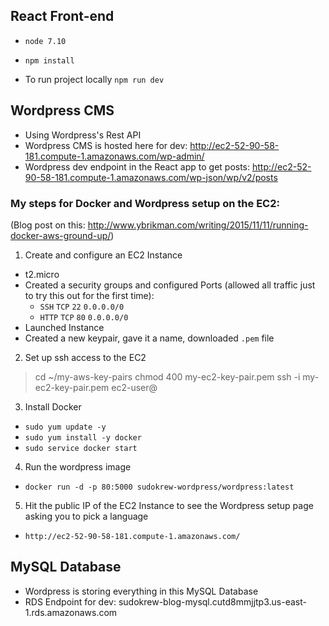## React Front-end
- `node 7.10`

- `npm install`
- To run project locally `npm run dev`


## Wordpress CMS
- Using Wordpress's Rest API
- Wordpress CMS is hosted here for dev: http://ec2-52-90-58-181.compute-1.amazonaws.com/wp-admin/
- Wordpress dev endpoint in the React app to get posts: http://ec2-52-90-58-181.compute-1.amazonaws.com/wp-json/wp/v2/posts


### My steps for Docker and Wordpress setup on the EC2:
(Blog post on this: http://www.ybrikman.com/writing/2015/11/11/running-docker-aws-ground-up/)

1. Create and configure an EC2 Instance
- t2.micro
- Created a security groups and configured Ports (allowed all traffic just to try this out for the first time):
  - `SSH` `TCP` `22` `0.0.0.0/0`
  - `HTTP` `TCP` `80` `0.0.0.0/0`
- Launched Instance
- Created a new keypair, gave it a name, downloaded `.pem` file
2. Set up ssh access to the EC2
  > cd ~/my-aws-key-pairs
  > chmod 400 my-ec2-key-pair.pem
  > ssh -i my-ec2-key-pair.pem ec2-user@<EC2-INSTANCE-PUBLIC-IP-ADDRESS>

3. Install Docker
  - `sudo yum update -y`
  - `sudo yum install -y docker`
  - `sudo service docker start`

4. Run the wordpress image
 - `docker run -d -p 80:5000 sudokrew-wordpress/wordpress:latest`

5. Hit the public IP of the EC2 Instance to see the Wordpress setup page asking you to pick a language
  - `http://ec2-52-90-58-181.compute-1.amazonaws.com/`



## MySQL Database
- Wordpress is storing everything in this MySQL Database
- RDS Endpoint for dev: sudokrew-blog-mysql.cutd8mmjjtp3.us-east-1.rds.amazonaws.com
